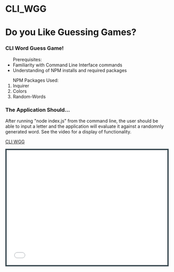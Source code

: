 # CLI_WGG

<h1>Do you Like Guessing Games?</h1>

<h3>CLI Word Guess Game!</h3>

<ul>
<lead> Prerequisites:</lead>
<li> Familiarity with Command Line Interface commands</li>
<li> Understanding of NPM installs and required packages</li>
</ul>

<ol>
<lead> NPM Packages Used:</lead>
<li> Inquirer</li>
<li> Colors</li>
<li> Random-Words</li>
</ol>

<h3> The Application Should...</h3>

<p> After running "node index.js" from the command line, the user should be able to input a letter and the application will evaluate it against a randomnly generated word. See the video for a display of functionality.</p>

<a href="https://github.com/raej1428/CLI_WGG" target="_blank" class="btn btn-dark">CLI WGG </a>

<iframe id="existing-iframe-example" width="100%" height="360"
  src="/githubgif.mov" frameborder="0" style="border: solid 4px #37474F"> </iframe>
